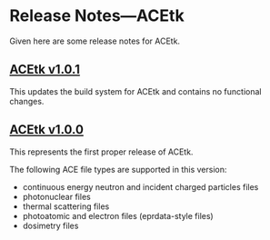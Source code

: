# Release Notes&mdash;ACEtk
Given here are some release notes for ACEtk.

## [ACEtk v1.0.1](https://github.com/njoy/ENDFtk/pull/133)
This updates the build system for ACEtk and contains no functional changes.

## [ACEtk v1.0.0](https://github.com/njoy/ENDFtk/pull/130)
This represents the first proper release of ACEtk.

The following ACE file types are supported in this version:
  - continuous energy neutron and incident charged particles files
  - photonuclear files
  - thermal scattering files
  - photoatomic and electron files (eprdata-style files)
  - dosimetry files
